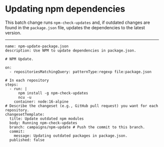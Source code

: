 # Updating npm dependencies

This batch change runs `npm-check-updates` and, if outdated changes are found in the `package.json` file, updates the dependencies to the latest version.

---

```
name: npm-update-package.json
description: Use NPM to update dependencies in package.json.

# NPM Update.

on:
  - repositoriesMatchingQuery: patternType:regexp file:package.json 

# In each repository
steps:
  - run: |
      npm install -g npm-check-updates 
      ncu -u
    container: node:16-alpine
# Describe the changeset (e.g., GitHub pull request) you want for each repository.
changesetTemplate:
  title: Update outdated npm modules
  body: Running npm-check-updates
  branch: campaigns/npm-update # Push the commit to this branch.
  commit:
    message: Updating outdated packages in package.json.
  published: false
```
